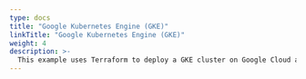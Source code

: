 ```yaml
---
type: docs
title: "Google Kubernetes Engine (GKE)"
linkTitle: "Google Kubernetes Engine (GKE)"
weight: 4
description: >-
  This example uses Terraform to deploy a GKE cluster on Google Cloud and connect it to Azure with Azure Arc.
---
```

